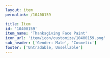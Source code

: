 ```yaml
---
layout: item
permalink: /10400159

title: Item
id: '10400159'
item_name: 'Thanksgiving Face Paint'
icon_url: 'item/icon/customize/10400159.png'
sub_header: ['Gender: Male', 'Cosmetic']
footer: ['Untradable, Unsellable']
---
```

